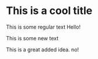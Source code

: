 # This is a cool title
This is some regular text
Hello!

This is some new text


This is a great added idea. no!
